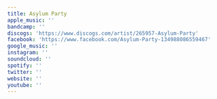 ```yaml
---
title: Asylum Party
apple_music: ''
bandcamp: ''
discogs: 'https://www.discogs.com/artist/265957-Asylum-Party'
facebook: 'https://www.facebook.com/Asylum-Party-134988086559467'
google_music: ''
instagram: ''
soundcloud: ''
spotify: ''
twitter: ''
website: ''
youtube: ''
---
```

